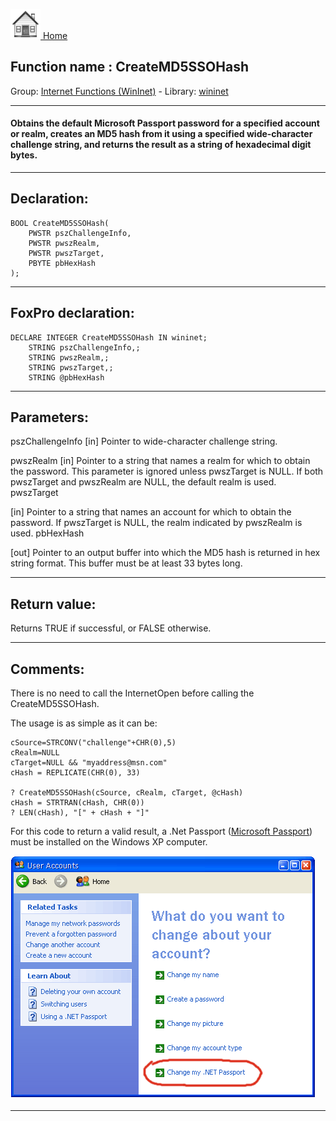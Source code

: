 [<img src="../../images/home.png"> Home ](https://github.com/VFPX/Win32API)  

## Function name : CreateMD5SSOHash
Group: [Internet Functions (WinInet)](../../functions_group.md#Internet_Functions_(WinInet))  -  Library: [wininet](../../Libraries.md#wininet)  
***  


#### Obtains the default Microsoft Passport password for a specified account or realm, creates an MD5 hash from it using a specified wide-character challenge string, and returns the result as a string of hexadecimal digit bytes.
***  


## Declaration:
```foxpro  
BOOL CreateMD5SSOHash(
	PWSTR pszChallengeInfo,
	PWSTR pwszRealm,
	PWSTR pwszTarget,
	PBYTE pbHexHash
);  
```  
***  


## FoxPro declaration:
```foxpro  
DECLARE INTEGER CreateMD5SSOHash IN wininet;
	STRING pszChallengeInfo,;
	STRING pwszRealm,;
	STRING pwszTarget,;
	STRING @pbHexHash  
```  
***  


## Parameters:
pszChallengeInfo 
[in] Pointer to wide-character challenge string.

pwszRealm 
[in] Pointer to a string that names a realm for which to obtain the password. This parameter is ignored unless pwszTarget is NULL. If both pwszTarget and pwszRealm are NULL, the default realm is used. 
pwszTarget 

[in] Pointer to a string that names an account for which to obtain the password. If pwszTarget is NULL, the realm indicated by pwszRealm is used. 
pbHexHash 

[out] Pointer to an output buffer into which the MD5 hash is returned in hex string format. This buffer must be at least 33 bytes long.  
***  


## Return value:
Returns TRUE if successful, or FALSE otherwise.  
***  


## Comments:
There is no need to call the InternetOpen before calling the CreateMD5SSOHash.  
  
The usage is as simple as it can be:  
```foxpro
cSource=STRCONV("challenge"+CHR(0),5)  
cRealm=NULL  
cTarget=NULL && "myaddress@msn.com"  
cHash = REPLICATE(CHR(0), 33)  
  
? CreateMD5SSOHash(cSource, cRealm, cTarget, @cHash)  
cHash = STRTRAN(cHash, CHR(0))  
? LEN(cHash), "[" + cHash + "]"
```
For this code to return a valid result, a .Net Passport (<a href="http://en.wikipedia.org/wiki/Microsoft_Passport_Network">Microsoft Passport</a>) must be installed on the Windows XP computer.  

![](../../images/netpassportwizard.png)  

***  

